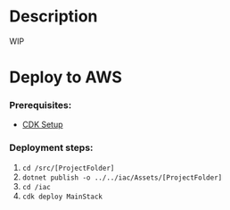 # Description
WIP

# Deploy to AWS 
### Prerequisites:
- [CDK Setup](https://docs.aws.amazon.com/cdk/v2/guide/work-with.html#work-with-prerequisites)
### Deployment steps:
1. ```cd /src/[ProjectFolder]```
1. ```dotnet publish -o ../../iac/Assets/[ProjectFolder]```
1. ```cd /iac```
1. ```cdk deploy MainStack```